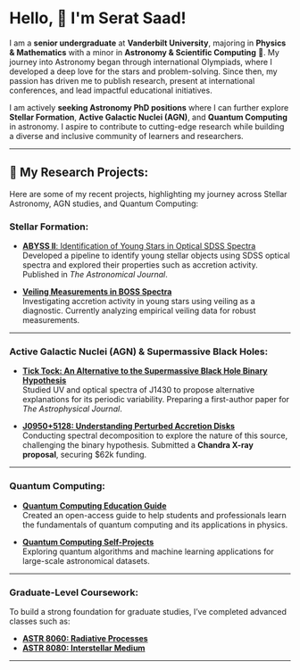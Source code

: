 # Hello, 👋 I'm Serat Saad!

I am a **senior undergraduate** at **Vanderbilt University**, majoring in **Physics & Mathematics** with a minor in **Astronomy & Scientific Computing** 🌌. My journey into Astronomy began through international Olympiads, where I developed a deep love for the stars and problem-solving. Since then, my passion has driven me to publish research, present at international conferences, and lead impactful educational initiatives.

I am actively **seeking Astronomy PhD positions** where I can further explore **Stellar Formation**, **Active Galactic Nuclei (AGN)**, and **Quantum Computing** in astronomy. I aspire to contribute to cutting-edge research while building a diverse and inclusive community of learners and researchers.

---

## 🌟 My Research Projects:
Here are some of my recent projects, highlighting my journey across Stellar Astronomy, AGN studies, and Quantum Computing:

### **Stellar Formation:**
- [**ABYSS II**: Identification of Young Stars in Optical SDSS Spectra](https://github.com/seratsaad/ABYSS-II)  
   Developed a pipeline to identify young stellar objects using SDSS optical spectra and explored their properties such as accretion activity. Published in *The Astronomical Journal*.

- [**Veiling Measurements in BOSS Spectra**](https://github.com/seratsaad/BOSS-Veiling)  
   Investigating accretion activity in young stars using veiling as a diagnostic. Currently analyzing empirical veiling data for robust measurements.

---

### **Active Galactic Nuclei (AGN) & Supermassive Black Holes:**
- [**Tick Tock: An Alternative to the Supermassive Black Hole Binary Hypothesis**](https://github.com/seratsaad/ticktock)  
   Studied UV and optical spectra of J1430 to propose alternative explanations for its periodic variability. Preparing a first-author paper for *The Astrophysical Journal*.  

- [**J0950+5128: Understanding Perturbed Accretion Disks**](https://github.com/seratsaad/j0950)  
   Conducting spectral decomposition to explore the nature of this source, challenging the binary hypothesis. Submitted a **Chandra X-ray proposal**, securing \$62k funding.

---

### **Quantum Computing:**
- [**Quantum Computing Education Guide**](https://github.com/seratsaad/qc-prep)  
   Created an open-access guide to help students and professionals learn the fundamentals of quantum computing and its applications in physics.

- [**Quantum Computing Self-Projects**](https://github.com/seratsaad/quantum-comp)  
   Exploring quantum algorithms and machine learning applications for large-scale astronomical datasets. 

---

### **Graduate-Level Coursework**:
To build a strong foundation for graduate studies, I’ve completed advanced classes such as:
- [**ASTR 8060: Radiative Processes**](https://github.com/seratsaad/astr_8060_f23)  
- [**ASTR 8080: Interstellar Medium**](https://github.com/seratsaad/ASTR8080)

---

<!--
**seratsaad/seratsaad** is a ✨ _special_ ✨ repository because its `README.md` (this file) appears on your GitHub profile.

Here are some ideas to get you started:

- 🔭 I’m currently working on ...
- 🌱 I’m currently learning ...
- 👯 I’m looking to collaborate on ...
- 🤔 I’m looking for help with ...
- 💬 Ask me about ...
- 📫 How to reach me: ...
- 😄 Pronouns: ...
- ⚡ Fun fact: ...
-->
